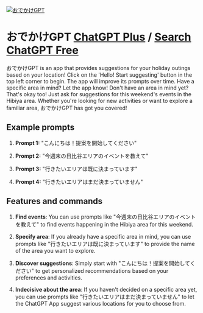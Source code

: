 
[![おでかけGPT](https://files.oaiusercontent.com/file-xqjXKupudtv67lbkX7GPgkqz?se=2123-10-18T13%3A03%3A38Z&sp=r&sv=2021-08-06&sr=b&rscc=max-age%3D31536000%2C%20immutable&rscd=attachment%3B%20filename%3D42f7e7ea-7e73-4c67-a2cf-751c1ffaa234.png&sig=tI2omxWYD5rfGp0gEVSCEnQ4RsNIy1cDxt1Oed41dEg%3D)](https://chat.openai.com/g/g-cUHHhwq6J-odekakegpt)

# おでかけGPT [ChatGPT Plus](https://chat.openai.com/g/g-cUHHhwq6J-odekakegpt) / [Search ChatGPT Free](https://gptcall.net/index.html#/?search=%E3%81%8A%E3%81%A7%E3%81%8B%E3%81%91GPT)

おでかけGPT is an app that provides suggestions for your holiday outings based on your location! Click on the 'Hello! Start suggesting' button in the top left corner to begin. The app will improve its prompts over time. Have a specific area in mind? Let the app know! Don't have an area in mind yet? That's okay too! Just ask for suggestions for this weekend's events in the Hibiya area. Whether you're looking for new activities or want to explore a familiar area, おでかけGPT has got you covered!

## Example prompts

1. **Prompt 1:** "こんにちは！提案を開始してください"

2. **Prompt 2:** "今週末の日比谷エリアのイベントを教えて"

3. **Prompt 3:** "行きたいエリアは既に決まっています"

4. **Prompt 4:** "行きたいエリアはまだ決まっていません"


## Features and commands

1. **Find events**: You can use prompts like "今週末の日比谷エリアのイベントを教えて" to find events happening in the Hibiya area for this weekend.

2. **Specify area**: If you already have a specific area in mind, you can use prompts like "行きたいエリアは既に決まっています" to provide the name of the area you want to explore.

3. **Discover suggestions**: Simply start with "こんにちは！提案を開始してください" to get personalized recommendations based on your preferences and activities.

4. **Indecisive about the area**: If you haven't decided on a specific area yet, you can use prompts like "行きたいエリアはまだ決まっていません" to let the ChatGPT App suggest various locations for you to choose from.


